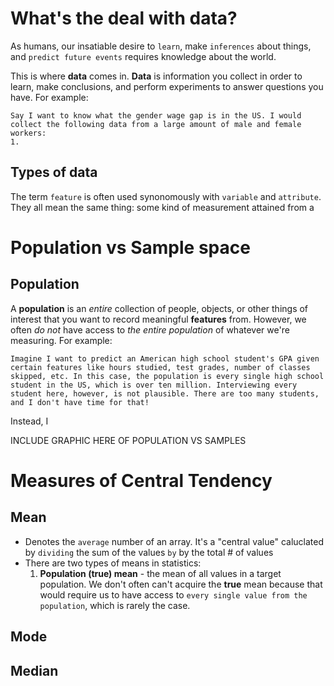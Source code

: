 # What's the deal with data?

As humans, our insatiable desire to `learn`, make `inferences` about things, and `predict future events` requires knowledge about the world. 

This is where **data** comes in. **Data** is information you collect in order to learn, make conclusions, and perform experiments to answer questions you have. For example:

```
Say I want to know what the gender wage gap is in the US. I would collect the following data from a large amount of male and female workers:
1.  
```



## **Types of data**

 The term `feature` is often used synonomously with `variable` and `attribute`. They all mean the same thing: some kind of measurement attained from a 

# Population vs Sample space

## **Population**

A **population** is an *entire* collection of people, objects, or other things of interest that you want to record meaningful **features** from. 
However, we often *do not* have access to *the entire population* of whatever we're measuring. For example:

```
Imagine I want to predict an American high school student's GPA given certain features like hours studied, test grades, number of classes skipped, etc. In this case, the population is every single high school student in the US, which is over ten million. Interviewing every student here, however, is not plausible. There are too many students, and I don't have time for that!
```

Instead, I 

INCLUDE GRAPHIC HERE OF POPULATION VS SAMPLES
# Measures of Central Tendency

## **Mean**
- Denotes the `average` number of an array. It's a "central value" caluclated by `dividing` the sum of the values `by` by the total \# of values
- There are two types of means in statistics:
	1. **Population (true) mean** - the mean of all values in a target population. We don't often can't acquire  the **true** mean because that would require us to have access to `every single value from the population`, which is rarely the case.

## **Mode**


## **Median**
